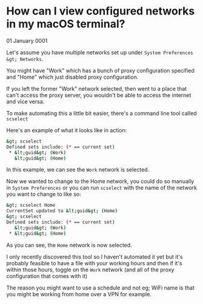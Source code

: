 # How can I view configured networks in my macOS terminal?
01 January 0001

Let&#39;s assume you have multiple networks set up under `System Preferences &gt; Networks`.

You might have &#34;Work&#34; which has a bunch of proxy configuration specified and &#34;Home&#34; which just disabled proxy configuration.

If you left the former &#34;Work&#34; network selected, then went to a place that can&#39;t access the proxy server, you wouldn&#39;t be able to access the internet and vice versa.

To make automating this a little bit easier, there&#39;s a command line tool called `scselect`

Here&#39;s an example of what it looks like in action:

```bash
&gt; scselect
Defined sets include: (* == current set)
 * &lt;guid&gt; (Work)
   &lt;guid&gt; (Home)
```

In this example, we can see the `Work` network is selected.

Now we wanted to change to the Home network, you could do so manually in `System Preferences` or you can run `scselect` with the name of the network you want to change to like so:

```bash
&gt; scselect Home
CurrentSet updated to &lt;guid&gt; (Home)
&gt; scselect
Defined sets include: (* == current set)
   &lt;guid&gt; (Work)
 * &lt;guid&gt; (Home)
```

As you can see, the `Home` network is now selected.

I only recently discovered this tool so I haven&#39;t automated it yet but it&#39;s probably feasible to have a file with your working hours and then if it&#39;s within those hours, toggle on the `Work` network (and all of the proxy configuration that comes with it)

The reason you might want to use a schedule and not eg; WiFi name is that you might be working from home over a VPN for example.